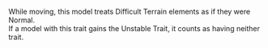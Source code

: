 While moving, this model treats Difficult Terrain elements as if they were Normal.  
If a model with this trait gains the Unstable Trait, it counts as having neither trait.